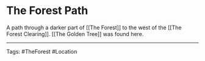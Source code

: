 # The Forest Path

A path through a darker part of [[The Forest]] to the west of the [[The Forest Clearing]]. [[The Golden Tree]] was found here.

---
Tags: #TheForest #Location
